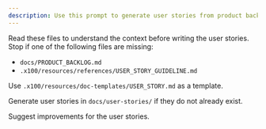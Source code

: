 ```yaml
---
description: Use this prompt to generate user stories from product backlog
---
```


Read these files to understand the context before writing the user stories. Stop if one of the following files are missing:
- `docs/PRODUCT_BACKLOG.md`
- `.x100/resources/references/USER_STORY_GUIDELINE.md`

Use `.x100/resources/doc-templates/USER_STORY.md` as a template.

Generate user stories in `docs/user-stories/` if they do not already exist.

Suggest improvements for the user stories.
